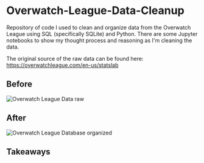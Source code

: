 # Overwatch-League-Data-Cleanup
Repository of code I used to clean and organize data from the Overwatch League using SQL (specifically SQLite) and Python. There are some Jupyter notebooks to show my thought process and reasoning as I'm cleaning the data.

The original source of the raw data can be found here: https://overwatchleague.com/en-us/statslab

## Before
![Overwatch League Data raw](https://user-images.githubusercontent.com/97869630/152226888-bdc4aa8b-30c1-4126-bbae-a083f2b9c8ba.PNG)


## After
![Overwatch League Database organized](https://user-images.githubusercontent.com/97869630/152306351-3733b08d-6449-48ed-9d1a-a62543a7ee78.PNG)

## Takeaways

